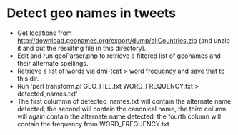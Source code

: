 Detect geo names in tweets
==========================

* Get locations from http://download.geonames.org/export/dump/allCountries.zip (and unzip it and put the resulting file in this directory).
* Edit and run geoParser.php to retrieve a filtered list of geonames and their alternate spellings.
* Retrieve a list of words via dmi-tcat > word frequency and save that to this dir.
* Run 'perl transform.pl GEO_FILE.txt WORD_FREQUENCY.txt > detected_names.txt'
* The first colummn of detected_names.txt will contain the alternate name detected, the second will contain the canonical name, the third column will again contain the alternate name detected, the fourth column will contain the frequency from WORD_FREQUENCY.txt.
